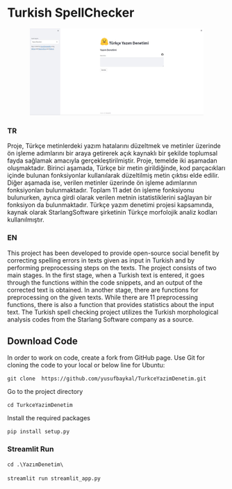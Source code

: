# Turkish SpellChecker


<p align="center">
  <img width="400" height="200" src="./Images/image.jpg"/>
</p>



### TR


Proje, Türkçe metinlerdeki yazım hatalarını düzeltmek ve metinler üzerinde ön işleme adımlarını bir araya getirerek açık kaynaklı bir şekilde toplumsal fayda sağlamak amacıyla gerçekleştirilmiştir. Proje, temelde iki aşamadan oluşmaktadır. Birinci aşamada, Türkçe bir metin girildiğinde, kod parçacıkları içinde bulunan fonksiyonlar kullanılarak düzeltilmiş metin çıktısı elde edilir. Diğer aşamada ise, verilen metinler üzerinde ön işleme adımlarının fonksiyonları bulunmaktadır. Toplam 11 adet ön işleme fonksiyonu bulunurken, ayrıca girdi olarak verilen metnin istatistiklerini sağlayan bir fonksiyon da bulunmaktadır. Türkçe yazım denetimi projesi kapsamında, kaynak olarak StarlangSoftware şirketinin Türkçe morfolojik analiz kodları kullanılmıştır.

### EN
This project has been developed to provide open-source social benefit by correcting spelling errors in texts given as input in Turkish and by performing preprocessing steps on the texts. The project consists of two main stages. In the first stage, when a Turkish text is entered, it goes through the functions within the code snippets, and an output of the corrected text is obtained. In another stage, there are functions for preprocessing on the given texts. While there are 11 preprocessing functions, there is also a function that provides statistics about the input text. The Turkish spell checking project utilizes the Turkish morphological analysis codes from the Starlang Software company as a source.



## Download Code

In order to work on code, create a fork from GitHub page. Use Git for cloning the code to your local or below line for Ubuntu:

```
git clone  https://github.com/yusufbaykal/TurkceYazimDenetim.git
```

Go to the project directory

```
cd TurkceYazimDenetim
```
Install the required packages


```
pip install setup.py
```

### Streamlit Run

```
cd .\YazımDenetim\

streamlit run streamlit_app.py
```
